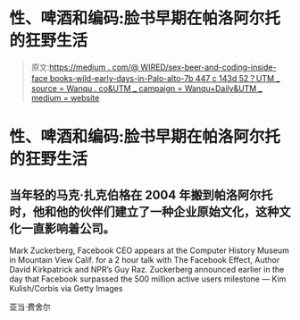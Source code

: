 # 性、啤酒和编码:脸书早期在帕洛阿尔托的狂野生活

> 原文:[https://medium . com/@ WIRED/sex-beer-and-coding-inside-face books-wild-early-days-in-Palo-alto-7b 447 c 143d 52？UTM _ source = Wanqu . co&UTM _ campaign = Wanqu+Daily&UTM _ medium = website](https://medium.com/@WIRED/sex-beer-and-coding-inside-facebooks-wild-early-days-in-palo-alto-7b447c143d52?utm_source=wanqu.co&utm_campaign=Wanqu+Daily&utm_medium=website)

# 性、啤酒和编码:脸书早期在帕洛阿尔托的狂野生活

## 当年轻的马克·扎克伯格在 2004 年搬到帕洛阿尔托时，他和他的伙伴们建立了一种企业原始文化，这种文化一直影响着公司。



Mark Zuckerberg, Facebook CEO appears at the Computer History Museum in Mountain View Calif. for a 2 hour talk with The Facebook Effect, Author David Kirkpatrick and NPR’s Guy Raz. Zuckerberg announced earlier in the day that Facebook surpassed the 500 million active users milestone — Kim Kulish/Corbis via Getty Images



亚当·费舍尔